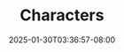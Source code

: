 ---
date: "2025-01-30T03:36:57-08:00"
draft: false
params:
  subtitle: The Subtitle
title: Characters
---